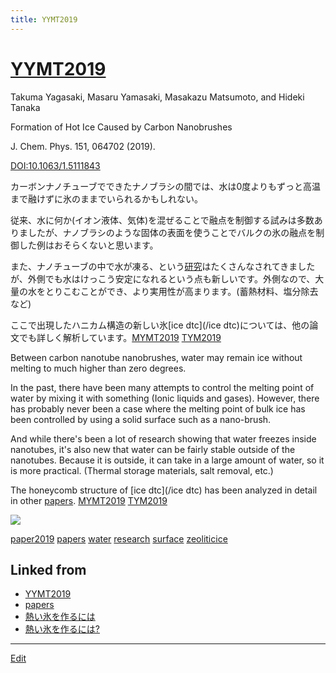 ```yaml
---
title: YYMT2019
---
```

# [YYMT2019](/YYMT2019)

Takuma Yagasaki, Masaru Yamasaki, Masakazu Matsumoto, and Hideki Tanaka

Formation of Hot Ice Caused by Carbon Nanobrushes

J. Chem. Phys. 151, 064702 (2019).

[DOI:10.1063/1.5111843](https://doi.org/10.1063/1.5111843)



カーボンナノチューブでできたナノブラシの間では、水は0度よりもずっと高温まで融けずに氷のままでいられるかもしれない。



従来、水に何か(イオン液体、気体)を混ぜることで融点を制御する試みは多数ありましたが、ナノブラシのような固体の表面を使うことでバルクの氷の融点を制御した例はおそらくないと思います。



また、ナノチューブの中で水が凍る、という[研究](/研究)はたくさんなされてきましたが、外側でも水はけっこう安定になれるという点も新しいです。外側なので、大量の水をとりこむことができ、より実用性が高まります。(蓄熱材料、塩分除去など)



ここで出現したハニカム構造の新しい氷[ice dtc](/ice dtc)については、他の論文でも詳しく解析しています。[MYMT2019](/MYMT2019) [TYM2019](/TYM2019)

Between carbon nanotube nanobrushes, water may remain ice without melting to much higher than zero degrees.

In the past, there have been many attempts to control the melting point of water by mixing it with something (Ionic liquids and gases). However, there has probably never been a case where the melting point of bulk ice has been controlled by using a solid surface such as a nano-brush.

And while there's been a lot of research showing that water freezes inside nanotubes, it's also new that water can be fairly stable outside of the nanotubes. Because it is outside, it can take in a large amount of water, so it is more practical. (Thermal storage materials, salt removal, etc.)

The honeycomb structure of [ice dtc](/ice dtc) has been analyzed in detail in other [papers](/papers). [MYMT2019](/MYMT2019) [TYM2019](/TYM2019)



![](https://live.staticflickr.com/65535/48306798386_1fe381a6b0_z_d.jpg)





[paper2019](/paper2019) [papers](/papers) [water](/water) [research](/research) [surface](/surface) [zeoliticice](/zeoliticice) 





## Linked from

* [YYMT2019](/YYMT2019)
* [papers](/papers)
* [熱い氷を作るには](/熱い氷を作るには)
* [熱い氷を作るには?](/熱い氷を作るには?)


----

[Edit](https://github.com/vitroid/vitroid.github.io/edit/master/MD/YYMT2019.md)

